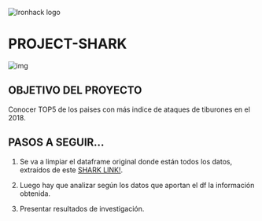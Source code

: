 ![Ironhack logo](https://i.imgur.com/1QgrNNw.png) 



# PROJECT-SHARK
![img](https://static.scientificamerican.com/sciam/cache/file/44782A7E-8025-4A62-833DC6E4CF9A42CB_source.jpg)


## OBJETIVO DEL PROYECTO

Conocer TOP5 de los paises con más indice de ataques de tiburones en el 2018.

## PASOS A SEGUIR...

1) Se va a limpiar el dataframe original donde están todos los datos, extraídos de este [SHARK LINK!](https://www.kaggle.com/datasets/teajay/global-shark-attacks).

2) Luego hay que analizar según los datos que aportan el df la información obtenida.

3) Presentar resultados de investigación.